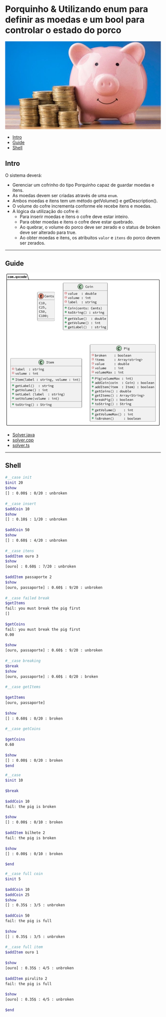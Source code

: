 # Porquinho & Utilizando enum para definir as moedas e um bool para controlar o estado do porco

![cover](cover.jpg)

[](toc)

- [Intro](#intro)
- [Guide](#guide)
- [Shell](#shell)
[](toc)

## Intro
O sistema deverá:

- Gerenciar um cofrinho do tipo Porquinho capaz de guardar moedas e itens.
- As moedas devem ser criadas através de uma `enum`.
- Ambos moedas e itens tem um método getVolume() e getDescription().
- O volume do cofre incrementa conforme ele recebe itens e moedas.
- A lógica da utilização do cofre é:
    - Para inserir moedas e itens o cofre deve estar inteiro.
    - Para obter moedas e itens o cofre deve estar quebrado.
    - Ao quebrar, o volume do porco deve ser zerado e o status de broken deve ser alterado para true.
    - Ao obter moedas e itens, os atribuitos `valor` e `itens` do porco devem ser zerados.

***

## Guide
![diagrama](diagrama.png)

- [Solver.java](.cache/draft.java)
- [solver.cpp ](.cache/draft.cpp)
- [solver.ts  ](.cache/draft.ts)

***

## Shell

```sh
#__case init
$init 20
$show
[] : 0.00$ : 0/20 : unbroken

#__case insert
$addCoin 10
$show
[] : 0.10$ : 1/20 : unbroken

$addCoin 50
$show
[] : 0.60$ : 4/20 : unbroken

#__case itens
$addItem ouro 3
$show
[ouro] : 0.60$ : 7/20 : unbroken

$addItem passaporte 2
$show
[ouro, passaporte] : 0.60$ : 9/20 : unbroken

#__case failed break
$getItems
fail: you must break the pig first
[]

$getCoins
fail: you must break the pig first
0.00

$show
[ouro, passaporte] : 0.60$ : 9/20 : unbroken

#__case breaking
$break
$show
[ouro, passaporte] : 0.60$ : 0/20 : broken

#__case getItems

$getItems
[ouro, passaporte]

$show
[] : 0.60$ : 0/20 : broken

#__case getCoins

$getCoins
0.60

$show
[] : 0.00$ : 0/20 : broken
$end
```

```sh
#__case
$init 10

$break

$addCoin 10
fail: the pig is broken

$show
[] : 0.00$ : 0/10 : broken

$addItem bilhete 2
fail: the pig is broken

$show
[] : 0.00$ : 0/10 : broken

$end
```

```sh
#__case full coin
$init 5

$addCoin 10
$addCoin 25
$show
[] : 0.35$ : 3/5 : unbroken

$addCoin 50
fail: the pig is full

$show
[] : 0.35$ : 3/5 : unbroken

#__case full item
$addItem ouro 1

$show
[ouro] : 0.35$ : 4/5 : unbroken

$addItem pirulito 2
fail: the pig is full

$show
[ouro] : 0.35$ : 4/5 : unbroken

$end
```